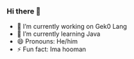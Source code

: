 ### Hi there 👋

- 🔭 I’m currently working on Gek0 Lang
- 🌱 I’m currently learning Java
- 😄 Pronouns: He/him
- ⚡ Fun fact: Ima hooman

